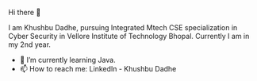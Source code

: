 Hi there 👋

I am Khushbu Dadhe, pursuing Integrated Mtech CSE specialization in Cyber Security in Vellore Institute of Technology Bhopal.
Currently I am in my 2nd year.
- 🌱 I’m currently learning Java.
- 📫 How to reach me: LinkedIn - Khushbu Dadhe
